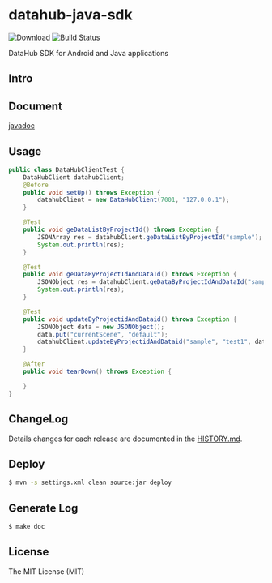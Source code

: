 # datahub-java-sdk

 [ ![Download](https://api.bintray.com/packages/xudafeng/maven/datahub-java-sdk/images/download.svg)](https://bintray.com/xudafeng/maven/datahub-java-sdk/_latestVersion)
 [![Build Status](https://travis-ci.org/macacajs/datahub-java-sdk.svg)](https://travis-ci.org/macacajs/datahub-java-sdk)

DataHub SDK for Android and Java applications

## Intro

## Document

[javadoc](//macacajs.github.io/datahub-java-sdk/)

## Usage

```java
public class DataHubClientTest {
    DataHubClient datahubClient;
    @Before
    public void setUp() throws Exception {
    	datahubClient = new DataHubClient(7001, "127.0.0.1");
    }

    @Test
    public void geDataListByProjectId() throws Exception {
    	JSONArray res = datahubClient.geDataListByProjectId("sample");
    	System.out.println(res);
    }

    @Test
    public void geDataByProjectIdAndDataId() throws Exception {
    	JSONObject res = datahubClient.geDataByProjectIdAndDataId("sample", "test1");
    	System.out.println(res);
    }

    @Test
    public void updateByProjectidAndDataid() throws Exception {
    	JSONObject data = new JSONObject();
    	data.put("currentScene", "default");
    	datahubClient.updateByProjectidAndDataid("sample", "test1", data);
    }

    @After
    public void tearDown() throws Exception {

    }
}
```

## ChangeLog

Details changes for each release are documented in the [HISTORY.md](HISTORY.md).

## Deploy

```bash
$ mvn -s settings.xml clean source:jar deploy
```

## Generate Log

```bash
$ make doc
```

## License

The MIT License (MIT)
